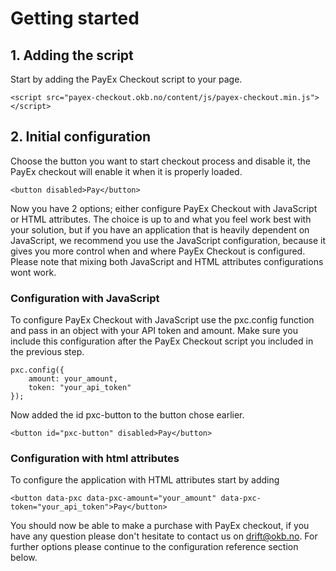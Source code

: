 # Getting started
## 1. Adding the script
Start by adding the PayEx Checkout script to your page.

    <script src="payex-checkout.okb.no/content/js/payex-checkout.min.js"></script>


## 2. Initial configuration
Choose the button you want to start checkout process and disable it, the PayEx checkout will enable it when it is properly loaded.

    <button disabled>Pay</button>

Now you have 2 options; either configure PayEx Checkout with JavaScript or HTML attributes. The choice is up to and what you feel work best with your solution, but if you have an application that is heavily dependent on JavaScript, we recommend you use the JavaScript configuration, because it gives you more control when and where PayEx Checkout is configured. Please note that mixing both JavaScript and HTML attributes configurations wont work.

### Configuration with JavaScript
To configure PayEx Checkout with JavaScript use the pxc.config function and pass in an object with your API token and amount. Make sure you include this configuration after the PayEx Checkout script you included in the previous step.

    pxc.config({
        amount: your_amount,
        token: "your_api_token"
    });

Now added the id pxc-button to the button chose earlier.

    <button id="pxc-button" disabled>Pay</button>

### Configuration with html attributes
To configure the application with HTML attributes start by adding

    <button data-pxc data-pxc-amount="your_amount" data-pxc-token="your_api_token">Pay</button>

You should now be able to make a purchase with PayEx checkout, if you have any question please don't hesitate to contact us on drift@okb.no. For further options please continue to the configuration reference section below.
